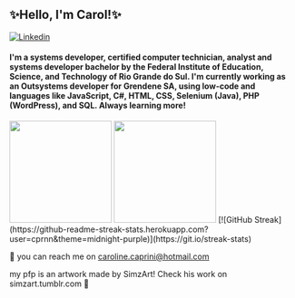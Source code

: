 <h2> ✨Hello, I'm Carol!✨ </h2>

<p>
    <a href="https://www.linkedin.com/in/carolinecaprini/"> <img alt="Linkedin" src="https://img.shields.io/badge/-LinkedIn-blue?logo=linkedin"> </a>
</p>

<h4>
I'm a systems developer, certified computer technician, analyst and systems developer bachelor by the Federal Institute of Education, Science, and Technology of Rio Grande do Sul. I'm currently working as an Outsystems developer for Grendene SA, using low-code and languages like JavaScript, C#, HTML, CSS, Selenium (Java), PHP (WordPress), and SQL. Always learning more!
</h4>

<img height="180em" src="https://github-readme-stats.vercel.app/api/top-langs/?username=cprnn&layout=compact&langs_count=7&theme=dracula"/>    
  <img height="180em" src="https://github-readme-stats.vercel.app/api?username=cprnn&show_icons=true&theme=dracula&include_all_commits=true&count_private=true"/>
[![GitHub Streak](https://github-readme-streak-stats.herokuapp.com?user=cprnn&theme=midnight-purple)](https://git.io/streak-stats)

        
📧 you can reach me on caroline.caprini@hotmail.com

my pfp is an artwork made by SimzArt! Check his work on simzart.tumblr.com 🔮
